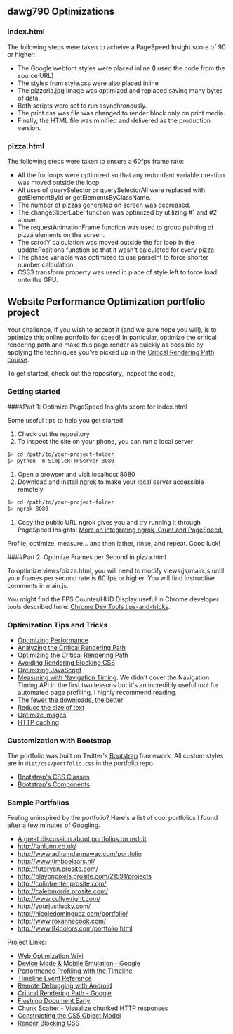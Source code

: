 ## dawg790 Optimizations

### Index.html

The following steps were taken to acheive a PageSpeed Insight score of 90 or higher:
* The Google webfont styles were placed inline (I used the code from the source URL)
* The styles from style.css were also placed inline
* The pizzeria.jpg image was optimized and replaced saving many bytes of data.
* Both scripts were set to run asynchronously.
* The print.css was file was changed to render block only on print media.
* Finally, the HTML file was minified and delivered as the production version.

### pizza.html

The following steps were taken to ensure a 60fps frame rate:
* All the for loops were optimized so that any redundant variable creation was moved outside the loop.
* All uses of querySelector or querySelectorAll were replaced with getElementById or getElementsByClassName.
* The number of pizzas generated on screen was decreased.
* The changeSliderLabel function was optimized by utilizing #1 and #2 above.
* The requestAnimationFrame function was used to group painting of pizza elements on the screen.
* The scrollY calculation was moved outside the for loop in the updatePositions function so that it wasn't
calculated for every pizza.
* The phase variable was optimized to use parseInt to force shorter number calculation.
* CSS3 transform property was used in place of style.left to force load onto the GPU.


## Website Performance Optimization portfolio project

Your challenge, if you wish to accept it (and we sure hope you will), is to optimize this online portfolio for speed! In particular, optimize the critical rendering path and make this page render as quickly as possible by applying the techniques you've picked up in the [Critical Rendering Path course](https://www.udacity.com/course/ud884).

To get started, check out the repository, inspect the code,

### Getting started

####Part 1: Optimize PageSpeed Insights score for index.html

Some useful tips to help you get started:

1. Check out the repository
1. To inspect the site on your phone, you can run a local server

  ```bash
  $> cd /path/to/your-project-folder
  $> python -m SimpleHTTPServer 8080
  ```

1. Open a browser and visit localhost:8080
1. Download and install [ngrok](https://ngrok.com/) to make your local server accessible remotely.

  ``` bash
  $> cd /path/to/your-project-folder
  $> ngrok 8080
  ```

1. Copy the public URL ngrok gives you and try running it through PageSpeed Insights! [More on integrating ngrok, Grunt and PageSpeed.](http://www.jamescryer.com/2014/06/12/grunt-pagespeed-and-ngrok-locally-testing/)

Profile, optimize, measure... and then lather, rinse, and repeat. Good luck!

####Part 2: Optimize Frames per Second in pizza.html

To optimize views/pizza.html, you will need to modify views/js/main.js until your frames per second rate is 60 fps or higher. You will find instructive comments in main.js.

You might find the FPS Counter/HUD Display useful in Chrome developer tools described here: [Chrome Dev Tools tips-and-tricks](https://developer.chrome.com/devtools/docs/tips-and-tricks).

### Optimization Tips and Tricks
* [Optimizing Performance](https://developers.google.com/web/fundamentals/performance/ "web performance")
* [Analyzing the Critical Rendering Path](https://developers.google.com/web/fundamentals/performance/critical-rendering-path/analyzing-crp.html "analyzing crp")
* [Optimizing the Critical Rendering Path](https://developers.google.com/web/fundamentals/performance/critical-rendering-path/optimizing-critical-rendering-path.html "optimize the crp!")
* [Avoiding Rendering Blocking CSS](https://developers.google.com/web/fundamentals/performance/critical-rendering-path/render-blocking-css.html "render blocking css")
* [Optimizing JavaScript](https://developers.google.com/web/fundamentals/performance/critical-rendering-path/adding-interactivity-with-javascript.html "javascript")
* [Measuring with Navigation Timing](https://developers.google.com/web/fundamentals/performance/critical-rendering-path/measure-crp.html "nav timing api"). We didn't cover the Navigation Timing API in the first two lessons but it's an incredibly useful tool for automated page profiling. I highly recommend reading.
* <a href="https://developers.google.com/web/fundamentals/performance/optimizing-content-efficiency/eliminate-downloads.html">The fewer the downloads, the better</a>
* <a href="https://developers.google.com/web/fundamentals/performance/optimizing-content-efficiency/optimize-encoding-and-transfer.html">Reduce the size of text</a>
* <a href="https://developers.google.com/web/fundamentals/performance/optimizing-content-efficiency/image-optimization.html">Optimize images</a>
* <a href="https://developers.google.com/web/fundamentals/performance/optimizing-content-efficiency/http-caching.html">HTTP caching</a>

### Customization with Bootstrap
The portfolio was built on Twitter's <a href="http://getbootstrap.com/">Bootstrap</a> framework. All custom styles are in `dist/css/portfolio.css` in the portfolio repo.

* <a href="http://getbootstrap.com/css/">Bootstrap's CSS Classes</a>
* <a href="http://getbootstrap.com/components/">Bootstrap's Components</a>

### Sample Portfolios

Feeling uninspired by the portfolio? Here's a list of cool portfolios I found after a few minutes of Googling.

* <a href="http://www.reddit.com/r/webdev/comments/280qkr/would_anybody_like_to_post_their_portfolio_site/">A great discussion about portfolios on reddit</a>
* <a href="http://ianlunn.co.uk/">http://ianlunn.co.uk/</a>
* <a href="http://www.adhamdannaway.com/portfolio">http://www.adhamdannaway.com/portfolio</a>
* <a href="http://www.timboelaars.nl/">http://www.timboelaars.nl/</a>
* <a href="http://futoryan.prosite.com/">http://futoryan.prosite.com/</a>
* <a href="http://playonpixels.prosite.com/21591/projects">http://playonpixels.prosite.com/21591/projects</a>
* <a href="http://colintrenter.prosite.com/">http://colintrenter.prosite.com/</a>
* <a href="http://calebmorris.prosite.com/">http://calebmorris.prosite.com/</a>
* <a href="http://www.cullywright.com/">http://www.cullywright.com/</a>
* <a href="http://yourjustlucky.com/">http://yourjustlucky.com/</a>
* <a href="http://nicoledominguez.com/portfolio/">http://nicoledominguez.com/portfolio/</a>
* <a href="http://www.roxannecook.com/">http://www.roxannecook.com/</a>
* <a href="http://www.84colors.com/portfolio.html">http://www.84colors.com/portfolio.html</a>

Project Links:
* <a href="https://www.udacity.com/wiki/ud884">Web Optimization Wiki</a>
* <a href="https://developer.chrome.com/devtools/docs/device-mode">Device Mode &amp; Mobile Emulation - Google</a>
* <a href="https://developer.chrome.com/devtools/docs/timeline#making-a-recording">Performance Profiling with the Timeline</a>
* <a href="https://developer.chrome.com/devtools/docs/timeline#timeline-event-reference">Timeline Event Reference</a>
* <a href="https://developer.chrome.com/devtools/docs/remote-debugging">Remote Debugging with Android</a>
* <a href="https://developers.google.com/web/fundamentals/performance/critical-rendering-path/">Critical Rendering Path - Google</a>
* <a href="http://www.stevesouders.com/blog/2009/05/18/flushing-the-document-early/">Flushing Document Early</a>
* <a href="http://blog.cowchimp.com/chunk-scatter-http-chunked-response-analysis-tool/">Chunk Scatter - Visualize chunked HTTP responses</a>
* <a href="https://developers.google.com/web/fundamentals/performance/critical-rendering-path/constructing-the-object-model#css-object-model-cssom">Constructing the CSS Object Model</a>
* <a href="https://developers.google.com/web/fundamentals/performance/critical-rendering-path/render-blocking-css">Render Blocking CSS</a>
